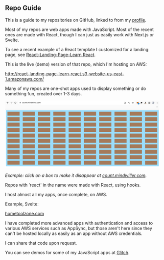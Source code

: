 ## Repo Guide

This is a guide to my repositories on GitHub, linked to from my [profile](./README.md). 

Most of my repos are web apps made with JavaScript. Most of the recent ones are made with React, though I can just as easily work with Next.js or Svelte. 

To see a recent example of a React template I customized for a landing page, see [React-Landing-Page-Learn React](https://github.com/julianeon/React-Landing-Page-Learn-React).

This is the live (demo) version of that repo, which I'm hosting on AWS:

http://react-landing-page-learn-react.s3-website-us-east-1.amazonaws.com/

Many of my repos are one-shot apps used to display something or do something fun, created over 1-3 days.

![view of clicker app](./click_to_disappear.png)

_Example: click on a box to make it disappear at [count.mindwiller.com](https://count.mindwiller.com)._

Repos with 'react' in the name were made with React, using hooks. 

I host almost all my apps, once complete, on AWS.

Example, Svelte:

[hometoolzone.com](https://www.hometoolzone.com/)

I have completed more advanced apps with authentication and access to various AWS services such as AppSync, but those aren't here since they can't be hosted locally as easily as an app without AWS credentials. 

I can share that code upon request.

You can see demos for some of my JavaScript apps at [Glitch](https://glitch.com/@julianeon).


